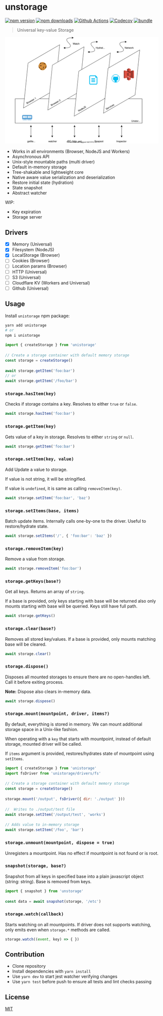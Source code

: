# unstorage

[![npm version][npm-version-src]][npm-version-href]
[![npm downloads][npm-downloads-src]][npm-downloads-href]
[![Github Actions][github-actions-src]][github-actions-href]
[![Codecov][codecov-src]][codecov-href]
[![bundle][bundle-src]][bundle-href]

> Universal key-value Storage

![unstorage](./assets/unstorage.svg)

- Works in all environments (Browser, NodeJS and Workers)
- Asynchronous API
- Unix-style mountable paths (multi driver)
- Default in-memory storage
- Tree-shakable and lightweight core
- Native aware value serialization and deserialization
- Restore initial state (hydration)
- State snapshot
- Abstract watcher

WIP:

- Key expiration
- Storage server

## Drivers

- [x] Memory (Universal)
- [x] Filesystem (NodeJS)
- [x] LocalStorage (Browser)
- [ ] Cookies (Browser)
- [ ] Location params (Browser)
- [ ] HTTP (Universal)
- [ ] S3 (Universal)
- [ ] Cloudflare KV (Workers and Universal)
- [ ] Github (Universal)

## Usage

Install `unistorage` npm package:

```sh
yarn add unistorage
# or
npm i unistorage
```

```js
import { createStorage } from 'unistorage'

// Create a storage container with default memory storage
const storage = createStorage()

await storage.getItem('foo:bar')
// or
await storage.getItem('/foo/bar')
```

### `storage.hasItem(key)`

Checks if storage contains a key. Resolves to either `true` or `false`.

```js
await storage.hasItem('foo:bar')
```

### `storage.getItem(key)`

Gets value of a key in storage. Resolves to either `string` or `null`.

```js
await storage.getItem('foo:bar')
```

### `storage.setItem(key, value)`

Add Update a value to storage.

If value is not string, it will be stringified.

If value is `undefined`, it is same as calling `removeItem(key)`.

```js
await storage.setItem('foo:bar', 'baz')
```

### `storage.setItems(base, items)`

Batch update items. Internally calls one-by-one to the driver. Useful to restore/hydrate state.

```js
await storage.setItems('/', { 'foo:bar': 'baz' })
```

### `storage.removeItem(key)`

Remove a value from storage.

```js
await storage.removeItem('foo:bar')
```

### `storage.getKeys(base?)`

Get all keys. Returns an array of `string`.

If a base is provided, only keys starting with base will be returned also only mounts starting with base will be queried. Keys still have full path.

```js
await storage.getKeys()
```

### `storage.clear(base?)`

Removes all stored key/values. If a base is provided, only mounts matching base will be cleared.

```js
await storage.clear()
```

### `storage.dispose()`

Disposes all mounted storages to ensure there are no open-handles left. Call it before exiting process.

**Note:** Dispose also clears in-memory data.

```js
await storage.dispose()
```

### `storage.mount(mountpoint, driver, items?)`

By default, everything is stored in memory. We can mount additional storage space in a Unix-like fashion.

When operating with a `key` that starts with mountpoint, instead of default storage, mounted driver will be called.

If `items` argument is provided, restores/hydrates state of mountpoint using `setItems`.

<!-- TODO: Explain mountpoint hiding -->

```js
import { createStorage } from 'unistorage'
import fsDriver from 'unistorage/drivers/fs'

// Create a storage container with default memory storage
const storage = createStorage()

storage.mount('/output', fsDriver({ dir: './output' }))

//  Writes to ./output/test file
await storage.setItem('/output/test', 'works')

// Adds value to in-memory storage
await storage.setItem('/foo', 'bar')
```

### `storage.unmount(mountpoint, dispose = true)`

Unregisters a mountpoint. Has no effect if mountpoint is not found or is root.

### `snapshot(storage, base?)`

Snapshot from all keys in specified base into a plain javascript object (string: string). Base is removed from keys.
```js
import { snapshot } from 'unstorage'

const data = await snapshot(storage, '/etc')
```

### `storage.watch(callback)`

Starts watching on all mountpoints. If driver does not supports watching, only emits even when `storage.*` methods are called.

```js
storage.watch((event, key) => { })
```

## Contribution

- Clone repository
- Install dependencies with `yarn install`
- Use `yarn dev` to start jest watcher verifying changes
- Use `yarn test` before push to ensure all tests and lint checks passing

## License

[MIT](./LICENSE)

<!-- Badges -->
[npm-version-src]: https://img.shields.io/npm/v/unstorage?style=flat-square
[npm-version-href]: https://npmjs.com/package/unstorage

[npm-downloads-src]: https://img.shields.io/npm/dm/unstorage?style=flat-square
[npm-downloads-href]: https://npmjs.com/package/unstorage

[github-actions-src]: https://img.shields.io/github/workflow/status/unjsio/unstorage/ci/main?style=flat-square
[github-actions-href]: https://github.com/unjsio/unstorage/actions?query=workflow%3Aci

[codecov-src]: https://img.shields.io/codecov/c/gh/unjsio/unstorage/main?style=flat-square
[codecov-href]: https://codecov.io/gh/unjsio/unstorage

[bundle-src]: https://img.shields.io/bundlephobia/minzip/unstorage?style=flat-square
[bundle-href]: https://bundlephobia.com/result?p=unstorage
